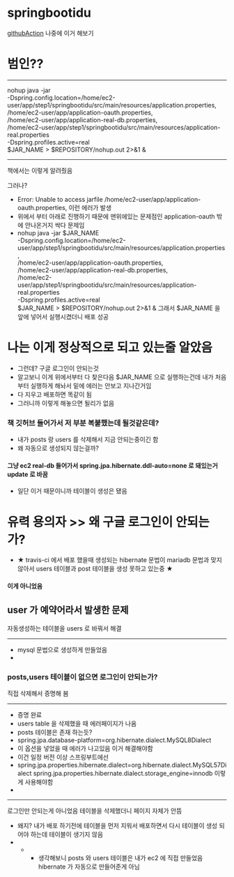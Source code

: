 # springbootidu

[githubAction](https://github.com/jojoldu/freelec-springboot2-webservice/issues/806#issue-1299987948) 나중에 이거 해보기

# 범인??
***
nohup java -jar \
-Dspring.config.location=/home/ec2-user/app/step1/springbootidu/src/main/resources/application.properties,\
/home/ec2-user/app/application-oauth.properties,\
/home/ec2-user/app/application-real-db.properties,\
/home/ec2-user/app/step1/springbootidu/src/main/resources/application-real.properties\
-Dspring.profiles.active=real \
$JAR_NAME > $REPOSITORY/nohup.out 2>&1 &
***
책에서는 이렇게 알려줬음

그러나?
* Error: Unable to access jarfile /home/ec2-user/app/application-oauth.properties,
이런 에러가 발생
* 위에서 부터 아래로 진행하기 때문에 맨위에있는 문제점인 application-oauth 밖에 안나온거지 
싹다 문제임
* nohup java -jar $JAR_NAME \
  -Dspring.config.location=/home/ec2-user/app/step1/springbootidu/src/main/resources/application.properties,\
  /home/ec2-user/app/application-oauth.properties,\
  /home/ec2-user/app/application-real-db.properties,\
  /home/ec2-user/app/step1/springbootidu/src/main/resources/application-real.properties\
  -Dspring.profiles.active=real \
  $JAR_NAME > $REPOSITORY/nohup.out 2>&1 &
그래서 $JAR_NAME 을 앞에 넣어서 실행시켰더니 배포 성공
# 나는 이게 정상적으로 되고 있는줄 알았음
+ 그런데? 구글 로그인이 안되는것
+ 알고보니 이게 위에서부터 다 찾은다음 $JAR_NAME 으로 실행하는건데 내가 처음부터 실행하게 해놔서 밑에 에러는 안보고 지나간거임
+ 다 지우고 배포하면 똑같이 됨
+ 그러니까 이렇게 해놓으면 될리가 없음
### 책 깃허브 들어가서 저 부분 복붙했는데 될것같은데?
+ 내가 posts 랑 users 를 삭제해서 지금 안되는중이긴 함
+ 왜 자동으로 생성되지 않는걸까?
#### 그냥 ec2 real-db 들어가서 spring.jpa.hibernate.ddl-auto=none 로 돼있는거 update 로 바꿈
* 일단 이거 때문이니까 테이블이 생성은 됐음
# 유력 용의자  >> 왜 구글 로그인이 안되는가?
- ★ travis-ci 에서 배포 했을때 생성되는 hibernate 문법이 mariadb 문법과 맞지 않아서
users 테이블과 post 테이블을 생성 못하고 있는중 ★
#### 이게 아니었음
## user 가 예약어라서 발생한 문제
자동생성하는 테이블을 users 로 바꿔서 해결

***
+ mysql 문법으로 생성하게 만들었음
+ 
### posts,users 테이블이 없으면 로그인이 안되는가?
직접 삭제해서 증명해 봄
***
* 증명 완료
* users table 을 삭제했을 때 에러페이지가 나옴
* posts 테이블은 존재 하는듯?
* spring.jpa.database-platform=org.hibernate.dialect.MySQL8Dialect
* 이 옵션을 넣었을 때 에러가 나고있음 이거 해결해야함
* 이건 일정 버전 이상 스프링부트에선 
* spring.jpa.properties.hibernate.dialect=org.hibernate.dialect.MySQL57Dialect
  spring.jpa.properties.hibernate.dialect.storage_engine=innodb
이렇게 사용해야함
* 
***


로그인만 안되는게 아니었음 테이블을 삭제했더니 페이지 자체가 안뜸

* 왜지? 내가 배포 하기전에 테이블을 먼저 지워서 배포하면서 다시 테이블이 생성 되어야 하는데 테이블이 생기지 않음
* * * 생각해보니 posts 와 users 테이블은 내가 ec2 에 직접 만들었음 hibernate 가 자동으로 만들어준게 아님 